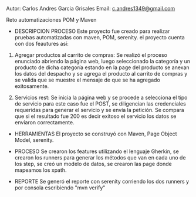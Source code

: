 Autor: Carlos Andres Garcia Grisales
Email: c.andres1349@gmail.com

Reto automatizaciones POM y Maven

- DESCRIPCION PROCESO
Este proyecto fue creado para realizar pruebas automatizadas con maven, POM, serenity. el proyecto cuenta con dos feautures así:
1. Agregar productos al carrito de compras: Se realizó el proceso enunciado abriendo la página web, luego seleccionado la categoría y un producto de dicha categoría estando en la page del producto se anexan los datos del despacho y se agrega el producto al carrito de compras y se valida que se muestre el mensaje de que se ha agregado exitosamente.

2. Servicios rest: Se inicia la página web y se procede a selecciona el tipo de servicio para este caso fue el POST, se diligencian las credenciales requeridas para generar el servicio y se envía la petición. Se compara que si el resultado fue 200 es decir exitoso el servicio los datos se enviaron correctamente.

- HERRAMIENTAS
El proyecto se construyó con Maven, Page Object Model, serenity.

- PROCESO
Se crearon los features utilizando el lenguaje Gherkin, se crearon los runners para generar los métodos que van en cada uno de los step, se creó un modelo de datos, se crearon las page donde mapeamos los xpath.

- REPORTE
Se generó el reporte con serenity corriendo los dos runners y por consola escribiendo "mvn verify"

